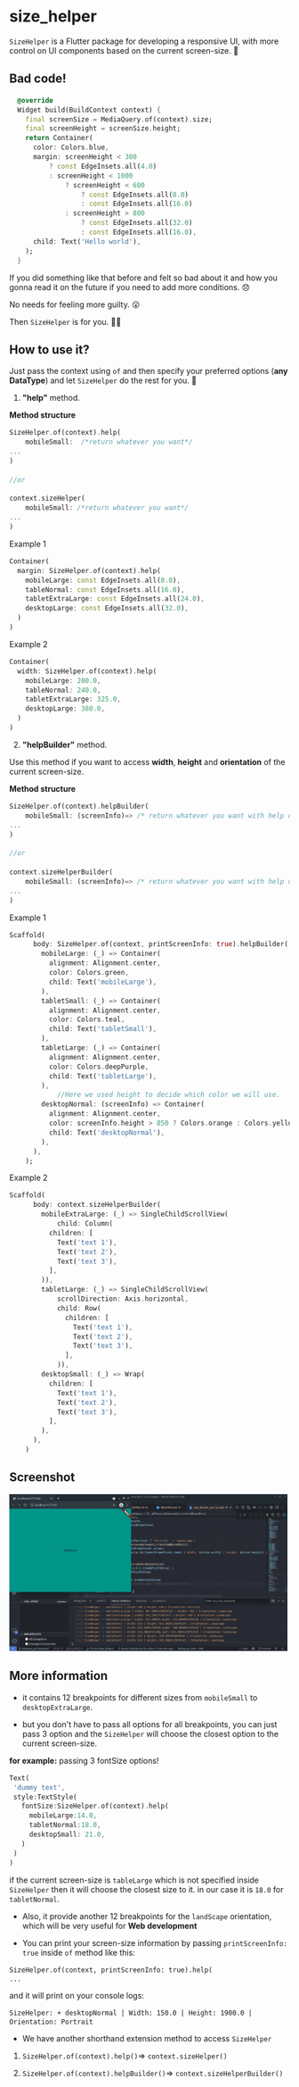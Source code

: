 # size_helper

`SizeHelper` is a Flutter package for developing a responsive UI, with more control on UI components based on the current screen-size. 🥳️

## Bad code!

```dart
  @override
  Widget build(BuildContext context) {
    final screenSize = MediaQuery.of(context).size;
    final screenHeight = screenSize.height;
    return Container(
      color: Colors.blue,
      margin: screenHeight < 300
          ? const EdgeInsets.all(4.0)
          : screenHeight < 1000
              ? screenHeight < 600
                  ? const EdgeInsets.all(8.0)
                  : const EdgeInsets.all(16.0)
              : screenHeight > 800
                  ? const EdgeInsets.all(32.0)
                  : const EdgeInsets.all(16.0),
      child: Text('Hello world'),
    );
  }

```

If you did something like that before and felt so bad about it
and how you gonna read it on the future if you need to add more conditions. 😞️

No needs for feeling more guilty. 😮️

Then `SizeHelper` is for you. 🎉️🎉️

## How to use it?

Just pass the context using `of` and then specify your preferred options (**any DataType**) and let `SizeHelper` do the rest for you. 💪️

1.  **"help"** method.

**Method structure**

```dart
SizeHelper.of(context).help(
	mobileSmall:  /*return whatever you want*/
...
)

//or

context.sizeHelper(
	mobileSmall: /*return whatever you want*/
...
)
```

Example 1

```dart
Container(
  margin: SizeHelper.of(context).help(
    mobileLarge: const EdgeInsets.all(8.0),
    tableNormal: const EdgeInsets.all(16.0),
    tabletExtraLarge: const EdgeInsets.all(24.0),
    desktopLarge: const EdgeInsets.all(32.0),
  )
)
```

Example 2

```dart
Container(
  width: SizeHelper.of(context).help(
    mobileLarge: 200.0,
    tableNormal: 240.0,
    tabletExtraLarge: 325.0,
    desktopLarge: 380.0,
  )
)
```

2.  **"helpBuilder"** method.

Use this method if you want to access **width**, **height** and **orientation** of the current screen-size.

**Method structure**

```dart
SizeHelper.of(context).helpBuilder(
	mobileSmall: (screenInfo)=> /* return whatever you want with help of screenInfo(width, height, orientation*/
...
)

//or

context.sizeHelperBuilder(
	mobileSmall: (screenInfo)=> /* return whatever you want with help of screenInfo(width, height, orientation*/
...
)
```

Example 1

```dart
Scaffold(
      body: SizeHelper.of(context, printScreenInfo: true).helpBuilder(
        mobileLarge: (_) => Container(
          alignment: Alignment.center,
          color: Colors.green,
          child: Text('mobileLarge'),
        ),
        tabletSmall: (_) => Container(
          alignment: Alignment.center,
          color: Colors.teal,
          child: Text('tabletSmall'),
        ),
        tabletLarge: (_) => Container(
          alignment: Alignment.center,
          color: Colors.deepPurple,
          child: Text('tabletLarge'),
        ),
		    //Here we used height to decide which color we will use.
        desktopNormal: (screenInfo) => Container(
          alignment: Alignment.center,
          color: screenInfo.height > 850 ? Colors.orange : Colors.yellow,
          child: Text('desktopNormal'),
        ),
      ),
    );
```

Example 2

```dart
Scaffold(
      body: context.sizeHelperBuilder(
        mobileExtraLarge: (_) => SingleChildScrollView(
            child: Column(
          children: [
            Text('text 1'),
            Text('text 2'),
            Text('text 3'),
          ],
        )),
        tabletLarge: (_) => SingleChildScrollView(
            scrollDirection: Axis.horizontal,
            child: Row(
              children: [
                Text('text 1'),
                Text('text 2'),
                Text('text 3'),
              ],
            )),
        desktopSmall: (_) => Wrap(
          children: [
            Text('text 1'),
            Text('text 2'),
            Text('text 3'),
          ],
        ),
      ),
    )
```

## Screenshot

<img src="https://raw.githubusercontent.com/Abdelazeem777/size_helper/main/screenshot/size_helper.gif" width="500"/>

## More information

- it contains 12 breakpoints for different sizes from `mobileSmall` to `desktopExtraLarge`.

- but you don't have to pass all options for all breakpoints, you can just pass 3 option and the `SizeHelper` will choose the closest option to the current screen-size.

**for example:** passing 3 fontSize options!

```dart
Text(
 'dummy text',
 style:TextStyle(
   fontSize:SizeHelper.of(context).help(
     mobileLarge:14.0,
     tabletNormal:18.0,
     desktopSmall: 21.0,
   )
 )
)
```

if the current screen-size is `tableLarge` which is not specified inside `SizeHelper` then it will choose the closest size to it.
in our case it is `18.0` for `tabletNormal`.

- Also, it provide another 12 breakpoints for the `landScape` orientation, which will be very useful for **Web development**

- You can print your screen-size information by passing `printScreenInfo: true` inside `of` method like this:

```
SizeHelper.of(context, printScreenInfo: true).help(
...
```

and it will print on your console logs:

```
SizeHelper: + desktopNormal | Width: 150.0 | Height: 1900.0 | Orientation: Portrait

```

- We have another shorthand extension method to access `SizeHelper`

1. `SizeHelper.of(context).help()`=> `context.sizeHelper()`

2. `SizeHelper.of(context).helpBuilder()`=> `context.sizeHelperBuilder()`
